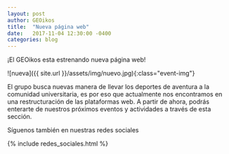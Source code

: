 ```yaml
---
layout: post
author: GEOikos
title:  "Nueva página web"
date:   2017-11-04 12:30:00 -0400
categories: blog
---
```

¡El GEOikos esta estrenando nueva página web!

![nueva]({{ site.url }}/assets/img/nuevo.jpg){:class="event-img"}

El grupo busca nuevas manera de llevar los deportes de aventura a la comunidad universitaria, es por eso que actualmente nos encontramos en una
restructuración de las plataformas web. A partir de ahora, podrás enterarte de nuestros próximos eventos y actividades a través de esta sección. 

Síguenos también en nuestras redes sociales

{% include redes_sociales.html %}
